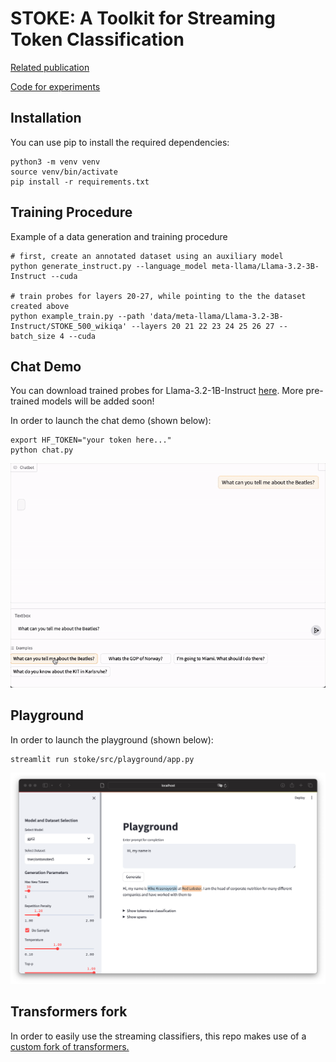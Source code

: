 # STOKE: A Toolkit for Streaming Token Classification

[Related publication](https://ember.nicpopovic.com)

[Code for experiments](https://github.com/nicpopovic/EMBER)

## Installation
You can use pip to install the required dependencies:
```
python3 -m venv venv
source venv/bin/activate
pip install -r requirements.txt
```
## Training Procedure
Example of a data generation and training procedure
```
# first, create an annotated dataset using an auxiliary model
python generate_instruct.py --language_model meta-llama/Llama-3.2-3B-Instruct --cuda

# train probes for layers 20-27, while pointing to the the dataset created above
python example_train.py --path 'data/meta-llama/Llama-3.2-3B-Instruct/STOKE_500_wikiqa' --layers 20 21 22 23 24 25 26 27 --batch_size 4 --cuda
```

## Chat Demo
You can download trained probes for Llama-3.2-1B-Instruct [here](https://drive.google.com/drive/folders/1tjLaZMggFvcmala5wglgRlSRQlvnYJgQ?usp=share_link). More pre-trained models will be added soon!

In order to launch the chat demo (shown below):
```
export HF_TOKEN="your token here..."
python chat.py
```
![](stoke/docs/images/chat_demo.gif)


## Playground
In order to launch the playground (shown below):
```
streamlit run stoke/src/playground/app.py
```

![](stoke/docs/images/playground.png)

## Transformers fork

In order to easily use the streaming classifiers, this repo makes use of a [custom fork of transformers.](https://github.com/nicpopovic/transformers/tree/4.45-STOKE)
